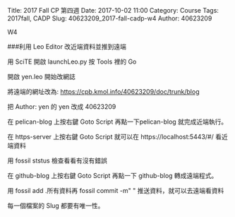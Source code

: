 Title: 2017 Fall CP 第四週
Date: 2017-10-02 11:00
Category: Course
Tags: 2017fall, CADP
Slug: 40623209_2017-fall-cadp-w4
Author: 40623209

W4

<!-- PELICAN_END_SUMMARY -->

###利用 Leo Editor 改近端資料並推到遠端

用 SciTE 開啟 launchLeo.py 按 Tools 裡的 Go

開啟 yen.leo 開始改網誌

將遠端的網址改為: https://cpb.kmol.info/40623209/doc/trunk/blog

把 Author: yen 的 yen 改成 40623209

在 pelican-blog 上按右鍵 Goto Script 再點一下pelican-blog 就完成近端執行。

在 https-server 上按右鍵 Goto Script 就可以在 https://localhost:5443/#/ 看近端資料

用 fossil ststus 檢查看看有沒有錯誤

在 github-blog 上按右鍵 Goto Script 再點一下 github-blog 轉成遠端程式。

用 fossil add .所有資料再 fossil commit -m" " 推送資料，就可以去遠端看資料

每一個檔案的 Slug 都要有唯一性。
